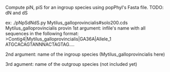 Compute piN, piS for an ingroup species using popPhyl's Fasta file.
TODO: dN and dS

ex: ./pNpSdNdS.py Mytilus_galloprovincialis#solo200.cds Mytilus_galloprovincialis provin 
1st argument: infile's name with all sequences in the following format:
\>Contig4|Mytilus_galloprovincialis|GA36A|Allele_1
ATGCACAGTANNNACTAGTAG....


2nd argument: name of the ingroup species (Mytilus_galloprovincialis here)

3rd agument: name of the outgroup species (not included yet)

